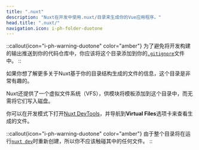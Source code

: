 ```yaml
---
title: ".nuxt"
description: "Nuxt在开发中使用.nuxt/目录来生成你的Vue应用程序。"
head.title: ".nuxt/"
navigation.icon: i-ph-folder-duotone
---
```



::callout{icon="i-ph-warning-duotone" color="amber"}
为了避免将开发构建的输出推送到你的代码仓库中，你应该将这个目录添加到你的[`.gitignore`](/docs/guide/directory-structure/gitignore)文件中。
::

如果你想了解更多关于Nuxt基于你的目录结构生成的文件的信息，这个目录是非常有趣的。

Nuxt还提供了一个虚拟文件系统（VFS），供模块将模板添加到这个目录中，而无需将它们写入磁盘。

你可以在开发模式下打开[Nuxt DevTools](https://devtools.nuxt.com)，并导航到**Virtual Files**选项卡来查看生成的文件。

::callout{icon="i-ph-warning-duotone" color="amber"}
由于整个目录将在运行[`nuxt dev`](/docs/api/commands/dev)时重新创建，所以你不应该触碰其中的任何文件。
::
